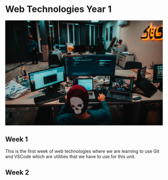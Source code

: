 # Web Technologies Year 1

![Code Image Hero](assets/heroImage.jpg)

## Week 1 
This is the first week of web technologies where we are learning to use Git and VSCode which are utilities that we have to use for this unit.
## Week 2